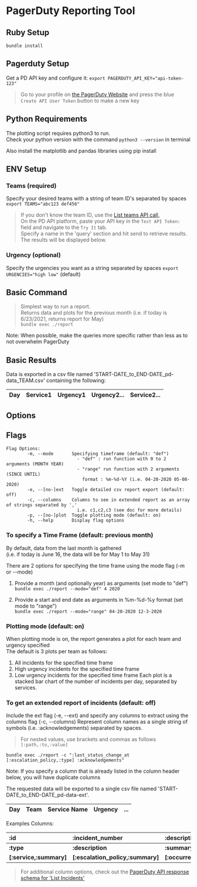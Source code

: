 # PagerDuty Reporting Tool

## Ruby Setup
`bundle install`

## Pagerduty Setup
Get a PD API key and configure it:
`export PAGERDUTY_API_KEY="api-token-123"`

> Go to your profile on [the PagerDuty Website](https://ibm.pagerduty.com/users/') and press the blue `Create API User Token` button to make a new key

## Python Requirements
The plotting script requires python3 to run. <br/>
Check your python version with the command `python3 --version` in terminal

Also install the matplotlib and pandas libraries using pip install 

## ENV Setup

### Teams (required)
Specify your desired teams with a string of team ID's separated by spaces
`export TEAMS="abc123 def456"`

> If you don't know the team ID, use the [List teams API call,](https://developer.pagerduty.com/api-reference/reference/REST/openapiv3.json/paths/~1teams/get) <br/>
> On the PD API platform, paste your API key in the `Test API Token:` field and navigate to the `Try It` tab. <br/>
> Specify a name in the 'query' section and hit send to retrieve results. The results will be displayed below.

### Urgency (optional)
Specify the urgencies you want as a string separated by spaces
`export URGENCIES="high low"` (default)

## Basic Command
> Simplest way to run a report.<br/>
> Returns data and plots for the previous month (i.e. if today is 6/23/2021, returns report for May)<br/>
`bundle exec ./report`

Note: When possible, make the queries more specific rather than less as to not overwhelm PagerDuty

## Basic Results
Data is exported in a csv file named 'START-DATE_to_END-DATE_pd-data_TEAM.csv' containing the following:

| Day | Service1 | Urgency1 | Urgency2... | Service2... |
| --- | --- | --- | --- | --- |

## Options

## Flags
```
Flag Options:
        -m, --mode       Specifying timeframe (default: "def")
                           - "def" : run function with 0 to 2 arguments (MONTH YEAR)
                           - "range" run function with 2 arguments (SINCE UNTIL)
                             format : %m-%d-%Y (i.e. 04-20-2020 05-08-2020)
        -e, --[no-]ext   Toggle detailed csv report export (default: off)
        -c, --columns    Columns to see in extended report as an array of strings separated by ','
                           i.e. c1,c2,c3 (see doc for more details)
        -p, --[no-]plot  Toggle plotting mode (default: on)
        -h, --help       Display flag options
```

### To specify a Time Frame (default: previous month)
By default, data from the last month is gathered <br/>
(i.e. if today is June 16, the data will be for May 1 to May 31) <br/>

There are 2 options for specifying the time frame using the mode flag (-m or --mode)

1. Provide a month (and optionally year) as arguments (set mode to "def") <br/>
`bundle exec ./report --mode="def" 4 2020`

2. Provide a start and end date as arguments in %m-%d-%y format (set mode to "range") <br/>
`bundle exec ./report --mode="range" 04-20-2020 12-3-2020`

### Plotting mode (default: on)
When plotting mode is on, the report generates a plot for each team and urgency specified <br/>
The default is 3 plots per team as follows:
1. All incidents for the specified time frame
2. High urgency incidents for the specified time frame
3. Low urgency incidents for the specified time frame
Each plot is a stacked bar chart of the number of incidents per day, separated by services.

### To get an extended report of incidents (default: off)
Include the ext flag (-e, --ext) and specify any columns to extract using the columns flag (-c, --columns)
Represent column names as a single string of symbols (i.e. :acknowledgements) separated by spaces. <br/>
> For nested values, use brackets and commas as follows `[:path,:to,:value]` <br/>

`bundle exec ./report -c ":last_status_change_at [:escalation_policy,:type] :acknowledgements"`

Note: If you specify a column that is already listed in the column header below, you will have duplicate columns

The requested data will be exported to a single csv file named 'START-DATE_to_END-DATE_pd-data-ext'.

| Day | Team | Service Name | Urgency | ... |
| --- | --- | --- | --- | --- |

Examples Columns:

| :id | :incident_number | :description | :created_at |
| :-- | :-- | :-- | :-- |
| **:type** | **:description** | **:summary** | **:assignments** |
| **[:service,:summary]** | **[:escalation_policy,:summary]** | **[:occurrence,:category]** | **[:occurrence,:frequency]** |

> For additional column options, check out the [PagerDuty API response schema for 'List Incidents'](https://developer.pagerduty.com/api-reference/reference/REST/openapiv3.json/paths/~1incidents/get)


